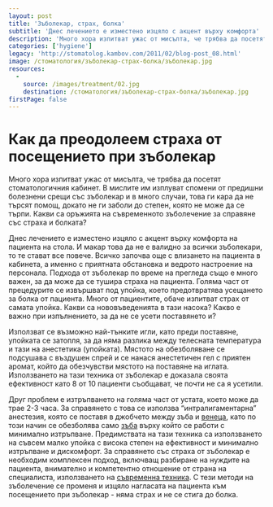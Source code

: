```yaml
---
layout: post
title: 'Зъболекар, страх, болка'
subtitle: 'Днес лечението е изместено изцяло с акцент върху комфорта'
description: 'Много хора изпитват ужас от мисълта, че трябва да посетят стоматологичния кабинет и отлагат срещата си с зъболекар. Какви са оръжията на съвременното зъболечение за справяне със страха и болката? Днес лечението е изместено изцяло с акцент върху комфорта на пациента на стола.'
categories: ['hygiene']
legacy: 'http://stomatolog.kambov.com/2011/02/blog-post_08.html'
image: /стоматология/зъболекар-страх-болка/зъболекар.jpg
resources:
  -
    source: /images/treatment/02.jpg
    destination: /стоматология/зъболекар-страх-болка/зъболекар.jpg
firstPage: false
---
```

# Как да преодолеем страха от посещението при зъболекар

Много хора изпитват ужас от мисълта, че трябва да посетят стоматологичния кабинет. В мислите им изплуват спомени от предишни болезнени срещи със зъболекар и в много случаи, това ги кара да не търсят помощ, докато не ги заболи до степен, която не може да се търпи. 
Какви са оръжията на съвременното зъболечение за справяне със страха и болката? 

Днес лечението е изместено изцяло с акцент върху комфорта на пациента на стола. И макар това да не е валидно за всички зъболекари, то те стават все повече. 
Всичко започва още с влизането на пациента в кабинета, а именно с приятната обстановка и ведрото настроение на персонала. Подхода от зъболекар по време на прегледа също е много важен, за да може да се тушира страха на пациента. Голяма част от прецедурите се извършват под упойка, което предотвратява усещането за болка от пациента. Много от пациентите, обаче изпитват страх от самата упойка. Какви са нововъведенията в тази насока? Какво е важно при изпълнението, за да не се усети поставянето и? 

Използват се възможно най-тънките игли, като преди поставяне, упойката се затопля, за да няма разлика между телесната температура и тази на анестетика (упойката). Мястото на обезболяване се подсушава с въздушен спрей и се нанася анестетичен гел с приятен аромат, който да обезчувстви мястото на поставяне на иглата. Използването на тази техника от зъболекар е доказала своята ефективност като 8 от 10 пациенти съобщават, че почти не са я усетили. 

Друг проблем е изтръпването на голяма част от устата, което може да трае 2-3 часа. За справянето с това се използва “интралигаментарна” анестезия, която се поставя в джобчето между зъба и [венеца](../зъболекар/услуги/лечение-на-венци.html "Лечение на венци"), като по този начин се обезболява само [зъба](../стоматология/опасности-при-умъртяване-на-зъб-с-арсен.html "Опасности при умъртвяването на зъба с арсен") върху който се работи с минимално изтръпване. Предимствата на тази техника са използването на съвсем малко упойка с висока степен на ефективност и минимално изтръпване и дискомфорт. 
За справянето със страха от зъболекар е необходим комплексен подход, включващ разбиране на нуждите на пациента, внимателно и компетентно отношение от страна на специалиста, използването на [съвременна техника](../стоматология/лечение-на-коренови-канали.html "Съвременната техника помага за успешното лечение на коренови канали"). С тези методи на зъболечение се променя и изцяло нагласата на пациента към посещението при зъболекар - няма страх и не се стига до болка.
